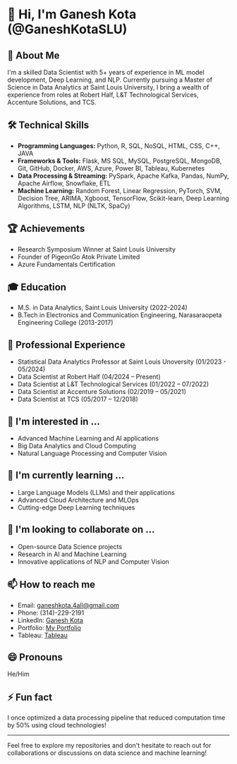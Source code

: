 
# 👋 Hi, I'm Ganesh Kota (@GaneshKotaSLU)

## 🚀 About Me
I'm a skilled Data Scientist with 5+ years of experience in ML model development, Deep Learning, and NLP. Currently pursuing a Master of Science in Data Analytics at Saint Louis University, I bring a wealth of experience from roles at Robert Half, L&T Technological Services, Accenture Solutions, and TCS.

## 🛠 Technical Skills
- **Programming Languages:** Python, R, SQL, NoSQL, HTML, CSS, C++, JAVA
- **Frameworks & Tools:** Flask, MS SQL, MySQL, PostgreSQL, MongoDB, Git, GitHub, Docker, AWS, Azure, Power BI, Tableau, Kubernetes
- **Data Processing & Streaming:** PySpark, Apache Kafka, Pandas, NumPy, Apache Airflow, Snowflake, ETL
- **Machine Learning:** Random Forest, Linear Regression, PyTorch, SVM, Decision Tree, ARIMA, Xgboost, TensorFlow, Scikit-learn, Deep Learning Algorithms, LSTM, NLP (NLTK, SpaCy)

## 🏆 Achievements
- Research Symposium Winner at Saint Louis University
- Founder of PigeonGo Atok Private Limited
- Azure Fundamentals Certification

## 🎓 Education
- M.S. in Data Analytics, Saint Louis University (2022-2024)
- B.Tech in Electronics and Communication Engineering, Narasaraopeta Engineering College (2013-2017)

## 💼 Professional Experience
- Statistical Data Analytics Professor at Saint Louis Unoversity (01/2023 - 05/2024)
- Data Scientist at Robert Half (04/2024 – Present)
- Data Scientist at L&T Technological Services (01/2022 – 07/2022)
- Data Scientist at Accenture Solutions (02/2019 – 05/2021)
- Data Scientist at TCS (05/2017 – 12/2018)

## 👀 I'm interested in ...
- Advanced Machine Learning and AI applications
- Big Data Analytics and Cloud Computing
- Natural Language Processing and Computer Vision

## 🌱 I'm currently learning ...
- Large Language Models (LLMs) and their applications
- Advanced Cloud Architecture and MLOps
- Cutting-edge Deep Learning techniques

## 💞️ I'm looking to collaborate on ...
- Open-source Data Science projects
- Research in AI and Machine Learning
- Innovative applications of NLP and Computer Vision

## 📫 How to reach me
- Email: ganeshkota.4all@gmail.com
- Phone: (314)-229-2191
- LinkedIn: [Ganesh Kota](http://www.linkedin.com/in/ganesh-kota)
- Portfolio: [My Portfolio](https://www.ganeshkota.com)
- Tableau: [Tableau](https://public.tableau.com/app/profile/ganesh.kota2132/vizzes)

## 😄 Pronouns
He/Him

## ⚡ Fun fact
I once optimized a data processing pipeline that reduced computation time by 50% using cloud technologies!

---

Feel free to explore my repositories and don't hesitate to reach out for collaborations or discussions on data science and machine learning!
